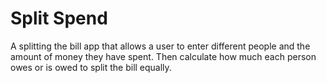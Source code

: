 # Split Spend

A splitting the bill app that allows a user to enter different people and the amount of money they have spent. Then calculate how much each person owes or is owed to split the bill equally.
